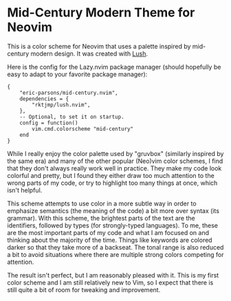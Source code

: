 # Mid-Century Modern Theme for Neovim

This is a color scheme for Neovim that uses a palette inspired by mid-century
modern design. It was created with [Lush](http://git.io/lush.nvim).

Here is the config for the Lazy.nvim package manager (should hopefully be easy
to adapt to your favorite package manager):

```
{
    "eric-parsons/mid-century.nvim",
    dependencies = {
        "rktjmp/lush.nvim",
    },
    -- Optional, to set it on startup.
    config = function()
        vim.cmd.colorscheme "mid-century"
    end
}
```

While I really enjoy the color palette used by "gruvbox" (similarly inspired by
the same era) and many of the other popular (Neo)vim color schemes, I find that
they don't always really work well in practice. They make my code look colorful
and pretty, but I found they either draw too much attention to the wrong parts
of my code, or try to highlight too many things at once, which isn't helpful. 

This scheme attempts to use color in a more subtle way in order to emphasize
semantics (the meaning of the code) a bit more over syntax (its grammar). With
this scheme, the brightest parts of the text are the identifiers, followed by
types (for strongly-typed languages). To me, these are the most important parts
of my code and what I am focused on and thinking about the majority of the
time. Things like keywords are colored darker so that they take more of a
backseat. The tonal range is also reduced a bit to avoid situations where there
are multiple strong colors competing for attention.

The result isn't perfect, but I am reasonably pleased with it. This is my first
color scheme and I am still relatively new to Vim, so I expect that there is
still quite a bit of room for tweaking and improvement.

